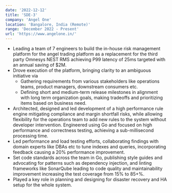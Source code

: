 ```yaml
---
date: '2022-12-12'
title: 'SDE-3'
company: 'Angel One'
location: 'Bangalore, India (Remote)'
range: 'December 2022 - Present'
url: 'https://www.angelone.in/'
---
```


- Leading a team of 7 engineers to build the in-house risk management platform for the angel trading platform as a replacement for the third party Omnesys NEST RMS achieving P99 latency of 25ms targeted with an annual saving of $2M.
- Drove execution of the platform, bringing clarity to an ambiguous initiative via
  - Gathering requirements from various stakeholders like operations teams, product managers, downstream consumers etc.
  - Defining short and medium-term release milestones in alignment with long term organization goals, making tradeoffs and prioritizing items based on business need.
- Architected, designed and led development of a high performance rule engine mitigating compliance and margin shortfall risks, while allowing flexibility for the operations team to add new rules to the system without developer intervention. Engineered using Go and focused on high performance and correctness testing, achieving a sub-millisecond processing time.
- Led performance and load testing efforts, collaborating findings with domain experts like DBAs etc to tune indexes and queries, incorporating feedback causing a 20% performance improvement.
- Set code standards across the team in Go, publishing style guides and advocating for patterns such as dependency injection, and linting frameworks like SonarQube leading to code quality and maintainability improvement increasing the test coverage from 15% to 85+%.
- Played a key role in planning and designing for disaster recovery and HA setup for the whole system.
